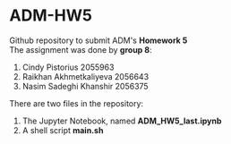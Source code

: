 # ADM-HW5  
Github repository to submit ADM's **Homework 5**  
The assignment was done by **group 8**:  
1) Cindy Pistorius 2055963  
2) Raikhan Akhmetkaliyeva 2056643  
3) Nasim Sadeghi Khanshir 2056375  

There are two files in the repository:  
1) The Jupyter Notebook, named **ADM_HW5_last.ipynb**  
2) A shell script **main.sh**  
